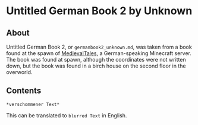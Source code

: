 # Untitled German Book 2 by Unknown

## About
Untitled German Book 2, or `germanbook2_unknown.md`, was taken from a book found at the spawn of [MedievalTales](medievaltales.mondcarion.group), a German-speaking Minecraft server. The book was found at spawn, although the coordinates were not written down, but the book was found in a birch house on the second floor in the overworld.

## Contents
```
*verschommener Text*
```

This can be translated to `blurred Text` in English.